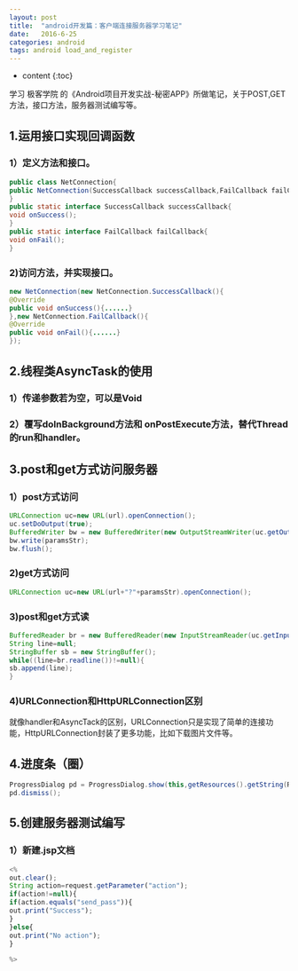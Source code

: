 ```yaml
---
layout: post
title:  "android开发篇：客户端连接服务器学习笔记"
date:   2016-6-25 
categories: android
tags: android load_and_register
---
```


* content
{:toc}

学习 极客学院 的《Android项目开发实战-秘密APP》所做笔记，关于POST,GET方法，接口方法，服务器测试编写等。




## 1.运用接口实现回调函数

### 1）定义方法和接口。
``` java
public class NetConnection{
public NetConnection(SuccessCallback successCallback,FailCallback failCallback){......}
}
public static interface SuccessCallback successCallback{
void onSuccess();
}
public static interface FailCallback failCallback{
void onFail();
}
```
### 2)访问方法，并实现接口。
``` java
new NetConnection(new NetConnection.SuccessCallback(){
@Override
public void onSuccess(){......}
},new NetConnection.FailCallback(){
@Override
public void onFail(){......}
});
```
## 2.线程类AsyncTask的使用

### 1）传递参数若为空，可以是Void 
### 2）覆写doInBackground方法和 onPostExecute方法，替代Thread的run和handler。

## 3.post和get方式访问服务器

### 1）post方式访问
``` java
URLConnection uc=new URL(url).openConnection();
uc.setDoOutput(true);
BufferedWriter bw = new BufferedWriter(new OutputStreamWriter(uc.getOutputStream(),"utf-8");
bw.write(paramsStr);
bw.flush();
```
### 2)get方式访问
``` java
URLConnection uc=new URL(url+"?"+paramsStr).openConnection();
```
### 3)post和get方式读
``` java
BufferedReader br = new BufferedReader(new InputStreamReader(uc.getInputStream(),"utf-8");
String line=null;
StringBuffer sb = new StringBuffer();
while((line=br.readline())!=null){
sb.append(line);
}
```
### 4)URLConnection和HttpURLConnection区别

就像handler和AsyncTack的区别，URLConnection只是实现了简单的连接功能，HttpURLConnection封装了更多功能，比如下载图片文件等。

## 4.进度条（圈）
``` java
ProgressDialog pd = ProgressDialog.show(this,getResources().getString(R.string.title),getResources().getString(R.string.content))
pd.dismiss();
```
## 5.创建服务器测试编写

### 1）新建.jsp文档
``` javascript
<%
out.clear();
String action=request.getParameter("action");
if(action!=null){
if(action.equals("send_pass")){
out.print("Success");
}
}else{
out.print("No action");
}

%>
```
